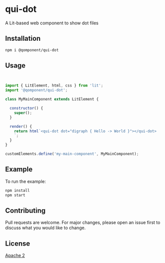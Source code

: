 # qui-dot
A Lit-based web component to show dot files

## Installation

```bash
npm i @qomponent/qui-dot
```

## Usage

```javascript


import { LitElement, html, css } from 'lit';
import '@qomponent/qui-dot';

class MyMainComponent extends LitElement {

  constructor() {
    super();
  }

  render() {
    return html`<qui-dot dot="digraph { Hello -> World }"></qui-dot>
    `;
  }
}

customElements.define('my-main-component', MyMainComponent);


```

## Example

To run the example:

```bash
npm install
npm start
```

## Contributing

Pull requests are welcome. For major changes, please open an issue first
to discuss what you would like to change.

## License

[Apache 2](http://www.apache.org/licenses/LICENSE-2.0)
